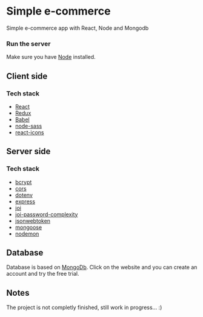 # Simple e-commerce 

Simple e-commerce app with React, Node and Mongodb

### Run the server

Make sure you have [Node](https://nodejs.org) installed.

## Client side

### Tech stack
* [React](https://facebook.github.io/react/)
* [Redux](http://redux.js.org/)
* [Babel](http://babeljs.io/)
* [node-sass](https://www.npmjs.com/package/node-sass)
* [react-icons](https://react-icons.github.io/react-icons/)

## Server side

### Tech stack
* [bcrypt](https://www.npmjs.com/package/bcrypt)
* [cors](https://www.npmjs.com/package/cors)
* [dotenv](https://www.npmjs.com/package/dotenv)
* [express](https://www.npmjs.com/package/express)
* [joi](https://www.npmjs.com/package/joi)
* [joi-password-complexity](https://www.npmjs.com/package/joi-password-complexity)
* [jsonwebtoken](https://www.npmjs.com/package/jsonwebtoken)
* [mongoose](https://www.npmjs.com/package/mongoose)
* [nodemon](https://www.npmjs.com/package/nodemon)

## Database
Database is based on [MongoDb](https://www.mongodb.com/atlas/database). 
Click on the website and you can create an account and try the free trial. 

## Notes
The project is not completly finished, still work in progress... :)
